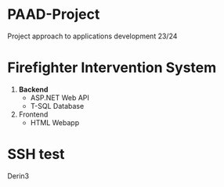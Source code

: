 # PAAD-Project
Project approach to applications development 23/24
# Firefighter Intervention System

1. **Backend** 
    * ASP.NET Web API
    * T-SQL Database
2. Frontend
    * HTML Webapp

# SSH test
Derin3
